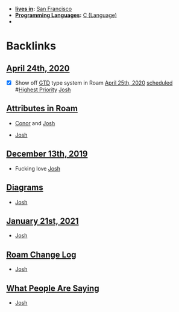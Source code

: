 - **[lives in](<lives in.md>):** [San Francisco](<San Francisco.md>)
- **[Programming Languages](<Programming Languages.md>):** [C (Language)](<C (Language).md>)
- 

# Backlinks
## [April 24th, 2020](<April 24th, 2020.md>)
- [x] Show off [GTD](<GTD.md>) type system in Roam [April 25th, 2020](<April 25th, 2020.md>) [scheduled](<scheduled.md>) #[Highest Priority](<Highest Priority.md>) [Josh](<Josh.md>)

## [Attributes in Roam](<Attributes in Roam.md>)
- [Conor](<Conor.md>) and [Josh](<Josh.md>)

- [Josh](<Josh.md>)

## [December 13th, 2019](<December 13th, 2019.md>)
- Fucking love [Josh](<Josh.md>)

## [Diagrams](<Diagrams.md>)
- [Josh](<Josh.md>)

## [January 21st, 2021](<January 21st, 2021.md>)
- [Josh](<Josh.md>)

## [Roam Change Log](<Roam Change Log.md>)
- [Josh](<Josh.md>)

## [What People Are Saying](<What People Are Saying.md>)
- [Josh](<Josh.md>)


